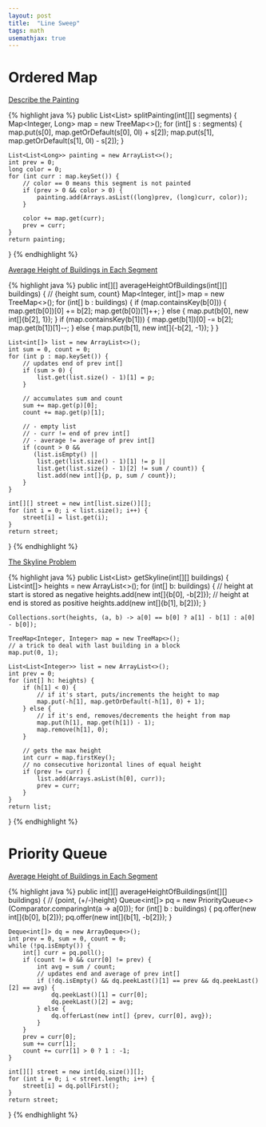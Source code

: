 ```yaml
---
layout: post
title:  "Line Sweep"
tags: math
usemathjax: true
---
```

# Ordered Map

[Describe the Painting][describe-the-painting]

{% highlight java %}
public List<List<Long>> splitPainting(int[][] segments) { 
    Map<Integer, Long> map = new TreeMap<>();
    for (int[] s : segments) {
        map.put(s[0], map.getOrDefault(s[0], 0l) + s[2]);
        map.put(s[1], map.getOrDefault(s[1], 0l) - s[2]);
    }

    List<List<Long>> painting = new ArrayList<>();
    int prev = 0;
    long color = 0;
    for (int curr : map.keySet()) {
        // color == 0 means this segment is not painted
        if (prev > 0 && color > 0) {
            painting.add(Arrays.asList((long)prev, (long)curr, color));
        }

        color += map.get(curr);
        prev = curr;
    }
    return painting;
}
{% endhighlight %}

[Average Height of Buildings in Each Segment][average-height-of-buildings-in-each-segment]

{% highlight java %}
public int[][] averageHeightOfBuildings(int[][] buildings) {
    // {height sum, count}
    Map<Integer, int[]> map = new TreeMap<>();
    for (int[] b : buildings) {
        if (map.containsKey(b[0])) {
            map.get(b[0])[0] += b[2];
            map.get(b[0])[1]++;
        } else {
            map.put(b[0], new int[]{b[2], 1});
        }
        if (map.containsKey(b[1])) {
            map.get(b[1])[0] -= b[2];
            map.get(b[1])[1]--;
        } else {
            map.put(b[1], new int[]{-b[2], -1});
        }
    }

    List<int[]> list = new ArrayList<>();
    int sum = 0, count = 0;
    for (int p : map.keySet()) {
        // updates end of prev int[]
        if (sum > 0) {
            list.get(list.size() - 1)[1] = p;
        }

        // accumulates sum and count
        sum += map.get(p)[0];
        count += map.get(p)[1];

        // - empty list
        // - curr != end of prev int[]
        // - average != average of prev int[]
        if (count > 0 &&
           (list.isEmpty() ||
            list.get(list.size() - 1)[1] != p ||
            list.get(list.size() - 1)[2] != sum / count)) {
            list.add(new int[]{p, p, sum / count});
        }
    }

    int[][] street = new int[list.size()][];
    for (int i = 0; i < list.size(); i++) {
        street[i] = list.get(i);
    }
    return street;
}
{% endhighlight %}

[The Skyline Problem][the-skyline-problem]

{% highlight java %}
public List<List<Integer>> getSkyline(int[][] buildings) {
    List<int[]> heights = new ArrayList<>();
    for (int[] b: buildings) {
        // height at start is stored as negative
        heights.add(new int[]{b[0], -b[2]});
        // height at end is stored as positive
        heights.add(new int[]{b[1], b[2]});
    }

    Collections.sort(heights, (a, b) -> a[0] == b[0] ? a[1] - b[1] : a[0] - b[0]);

    TreeMap<Integer, Integer> map = new TreeMap<>();
    // a trick to deal with last building in a block
    map.put(0, 1);

    List<List<Integer>> list = new ArrayList<>();
    int prev = 0;
    for (int[] h: heights) {
        if (h[1] < 0) {
            // if it's start, puts/increments the height to map
            map.put(-h[1], map.getOrDefault(-h[1], 0) + 1);
        } else {
            // if it's end, removes/decrements the height from map
            map.put(h[1], map.get(h[1]) - 1);
            map.remove(h[1], 0);
        }

        // gets the max height
        int curr = map.firstKey();
        // no consecutive horizontal lines of equal height
        if (prev != curr) {
            list.add(Arrays.asList(h[0], curr));
            prev = curr;
        }
    }
    return list;
}
{% endhighlight %}

# Priority Queue

[Average Height of Buildings in Each Segment][average-height-of-buildings-in-each-segment]

{% highlight java %}
public int[][] averageHeightOfBuildings(int[][] buildings) {
    // {point, (+/-)height}
    Queue<int[]> pq = new PriorityQueue<>(Comparator.comparingInt(a -> a[0]));
    for (int[] b : buildings) {
        pq.offer(new int[]{b[0], b[2]});
        pq.offer(new int[]{b[1], -b[2]});
    }

    Deque<int[]> dq = new ArrayDeque<>();
    int prev = 0, sum = 0, count = 0;
    while (!pq.isEmpty()) {
        int[] curr = pq.poll();
        if (count != 0 && curr[0] != prev) {
            int avg = sum / count;
            // updates end and average of prev int[]
            if (!dq.isEmpty() && dq.peekLast()[1] == prev && dq.peekLast()[2] == avg) {
                dq.peekLast()[1] = curr[0];
                dq.peekLast()[2] = avg;
            } else {
                dq.offerLast(new int[] {prev, curr[0], avg});
            }
        }
        prev = curr[0];
        sum += curr[1];
        count += curr[1] > 0 ? 1 : -1;
    }

    int[][] street = new int[dq.size()][];
    for (int i = 0; i < street.length; i++) {
        street[i] = dq.pollFirst();
    }
    return street;
}
{% endhighlight %}

[average-height-of-buildings-in-each-segment]: https://leetcode.com/problems/average-height-of-buildings-in-each-segment/
[describe-the-painting]: https://leetcode.com/problems/describe-the-painting/
[the-skyline-problem]: https://leetcode.com/problems/the-skyline-problem/
